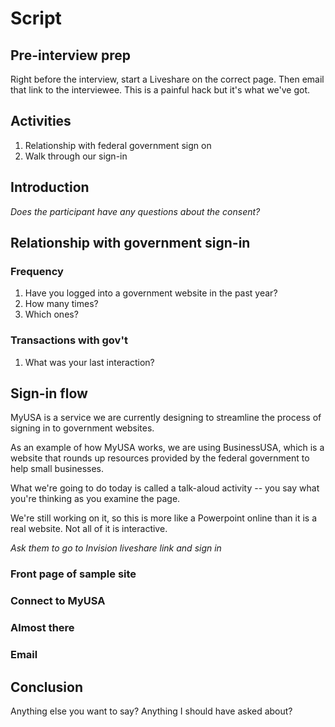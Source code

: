 # Script

## Pre-interview prep

Right before the interview, start a Liveshare on the correct page. Then email that link to the interviewee. This is a painful hack but it's what we've got. 

## Activities
1. Relationship with federal government sign on
2. Walk through our sign-in

## Introduction

_Does the participant have any questions about the consent?_


## Relationship with government sign-in

### Frequency
1. Have you logged into a government website in the past year?
2. How many times? 
3. Which ones?

### Transactions with gov't

1. What was your last interaction?

## Sign-in flow

MyUSA is a service we are currently designing to streamline the process of signing in to government websites. 

As an example of how MyUSA works, we are using BusinessUSA, which is a website that rounds up resources provided by the federal government to help small businesses. 

What we're going to do today is called a talk-aloud activity -- you say what you're thinking as you examine the page. 

We're still working on it, so this is more like a Powerpoint online than it is a real website. Not all of it is interactive. 

_Ask them to go to Invision liveshare link and sign in_  

### Front page of sample site


### Connect to MyUSA

### Almost there

### Email

### 

### 

## Conclusion

Anything else you want to say? Anything I should have asked about? 

